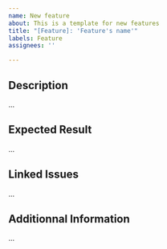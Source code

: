```yaml
---
name: New feature
about: This is a template for new features
title: "[Feature]: 'Feature's name'"
labels: Feature
assignees: ''

---
```


## Description

...

## Expected Result

...

## Linked Issues

...

## Additionnal Information

...
